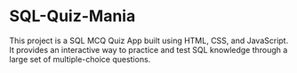 # SQL-Quiz-Mania
This project is a SQL MCQ Quiz App built using HTML, CSS, and JavaScript. It provides an interactive way to practice and test SQL knowledge through a large set of multiple-choice questions.
